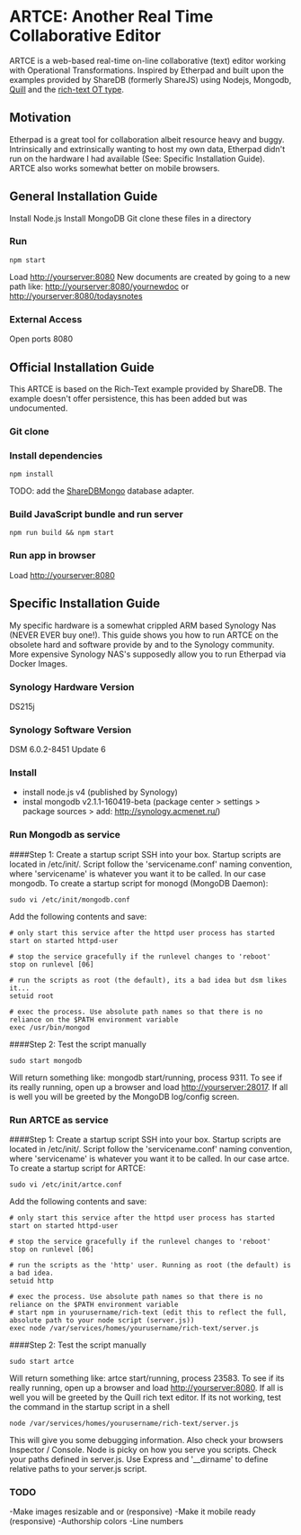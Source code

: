 # ARTCE: Another Real Time Collaborative Editor

ARTCE is a web-based real-time on-line collaborative (text) editor working with Operational Transformations.
Inspired by Etherpad and built upon the examples provided by ShareDB (formerly ShareJS) using Nodejs, Mongodb, [Quill](https://github.com/quilljs/quill) and the [rich-text OT type](https://github.com/ottypes/rich-text).

## Motivation 
Etherpad is a great tool for collaboration albeit resource heavy and buggy. Intrinsically and extrinsically wanting to host my own data, Etherpad didn't run on the hardware I had available (See: Specific Installation Guide). ARTCE also works somewhat better on mobile browsers.


## General Installation Guide
Install Node.js
Install MongoDB
Git clone these files in a directory 

### Run 
```
npm start
```

Load [http://yourserver:8080](http://yourserver:8080)
New documents are created by going to a new path like: [http://yourserver:8080/yournewdoc](http://yourserver:8080/yournewdoc) or [http://yourserver:8080/todaysnotes](http://yourserver:8080/todaysnotes) 


### External Access
Open ports 8080 


## Official Installation Guide
This ARTCE is based on the Rich-Text example provided by ShareDB. The example doesn't offer persistence, this has been added but was undocumented.


### Git clone

### Install dependencies
```
npm install
```
TODO: add the [ShareDBMongo](https://github.com/share/sharedb-mongo) database adapter.


### Build JavaScript bundle and run server
```
npm run build && npm start
```

### Run app in browser
Load [http://yourserver:8080](http://yourserver:8080)


## Specific Installation Guide
My specific hardware is a somewhat crippled ARM based Synology Nas (NEVER EVER buy one!). This guide shows you how to run ARTCE on the obsolete hard and software provide by and to the Synology community. More expensive Synology NAS's supposedly allow you to run Etherpad via Docker Images.

### Synology Hardware Version
DS215j

### Synology Software Version
DSM 6.0.2-8451 Update 6

### Install 
- install node.js v4 (published by Synology)
- instal mongodb v2.1.1-160419-beta (package center > settings > package sources > add: http://synology.acmenet.ru/)

### Run Mongodb as service

####Step 1: Create a startup script
SSH into your box. Startup scripts are located in /etc/init/. Script follow the 'servicename.conf' naming convention, where 'servicename' is whatever you want it to be called. In our case mongodb. To create a startup script for monogd (MongoDB Daemon):

```
sudo vi /etc/init/mongodb.conf
```

Add the following contents and save:

```
# only start this service after the httpd user process has started
start on started httpd-user

# stop the service gracefully if the runlevel changes to 'reboot'
stop on runlevel [06]

# run the scripts as root (the default), its a bad idea but dsm likes it...
setuid root

# exec the process. Use absolute path names so that there is no reliance on the $PATH environment variable
exec /usr/bin/mongod
```

####Step 2: Test the script manually

```
sudo start mongodb
```

Will return something like: mongodb start/running, process 9311. To see if its really running, open up a browser and load [http://yourserver:28017](http://yourserver:28017). If all is well you will be greeted by the MongoDB log/config screen.



### Run ARTCE as service

####Step 1: Create a startup script
SSH into your box. Startup scripts are located in /etc/init/. Script follow the 'servicename.conf' naming convention, where 'servicename' is whatever you want it to be called. In our case artce.  To create a startup script for ARTCE:

```
sudo vi /etc/init/artce.conf
```

Add the following contents and save:

```
# only start this service after the httpd user process has started
start on started httpd-user

# stop the service gracefully if the runlevel changes to 'reboot'
stop on runlevel [06]

# run the scripts as the 'http' user. Running as root (the default) is a bad idea.
setuid http

# exec the process. Use absolute path names so that there is no reliance on the $PATH environment variable
# start npm in yourusername/rich-text (edit this to reflect the full, absolute path to your node script (server.js))
exec node /var/services/homes/yourusername/rich-text/server.js

```

####Step 2: Test the script manually

```
sudo start artce
```

Will return something like: artce start/running, process 23583. To see if its really running, open up a browser and load [http://yourserver:8080](http://yourserver:8080). If all is well you will be greeted by the Quill rich text editor. If its not working, test the command in the startup script in a shell


```
node /var/services/homes/yourusername/rich-text/server.js
```

This will give you some debugging information. Also check your browsers Inspector / Console. Node is picky on how you serve you scripts. Check your paths defined in server.js. Use Express and '__dirname' to define relative paths to your server.js script.


### TODO
-Make images resizable and or (responsive)
-Make it mobile ready (responsive)
-Authorship colors
-Line numbers


